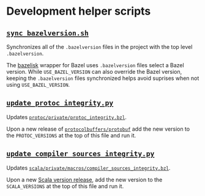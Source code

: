 # Development helper scripts

## [`sync_bazelversion.sh`](./sync-bazelversion.sh)

Synchronizes all of the `.bazelversion` files in the project with the top level
`.bazelversion`.

The [bazelisk](https://github.com/bazelbuild/bazelisk) wrapper for Bazel uses
`.bazelversion` files select a Bazel version. While `USE_BAZEL_VERSION` can
also override the Bazel version, keeping the `.bazelversion` files synchronized
helps avoid suprises when not using `USE_BAZEL_VERSION`.

## [`update_protoc_integrity.py`](./update_protoc_integrity.py)

Updates [`protoc/private/protoc_integrity.bzl`](
../protoc/private/protoc_integrity.bzl).

Upon a new release of
[`protocolbuffers/protobuf`](https://github.com/protocolbuffers/protobuf/releases)
add the new version to the `PROTOC_VERSIONS` at the top of this file and run it.

## [`update_compiler_sources_integrity.py`][]

Updates [`scala/private/macros/compiler_sources_integrity.bzl`](
../scala/private/macros/compiler_sources_integrity.bzl).

Upon a new [Scala version release](https://www.scala-lang.org/download/all.html),
add the new version to the `SCALA_VERSIONS` at the top of this file and run it.

[`update_compiler_sources_integrity.py`]:
    ./update_compiler_sources_integrity.py

